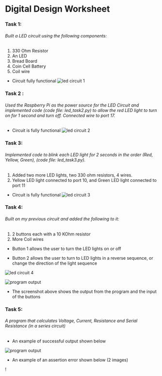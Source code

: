 # Digital Design Worksheet


### Task 1:
###### Built a LED circuit using the following components:
1. 330 Ohm Resistor
2. An LED
3. Bread Board
4. Coin Cell Battery
5. Coil wire

* Circuit fully functional
![led circuit 1](./LED_circuit.jpeg)


### Task 2 :
######  Used the Raspberry Pi as the power source for the LED Circuit and implemented code (code file: led_task2.py) to allow the red LED  light to turn on for 1 second and turn off. Connected wire to port 17.
* Circuit is fully functional
![led circuit 2](./LED_circuit2.jpeg)


### Task 3:
######  Implemented code to blink each LED light for 2 seconds in the order (Red, Yellow, Green), (code file: led_task3.py).
1. Added two more LED lights, two 330 ohm resistors, 4 wires. 
2. Yellow LED light connected to port 10, and Green LED light connected to port 11

* Circuit is fully functional
![led circuit 3](./LED_circuit3.jpeg)

### Task 4:
###### Built on my previous circuit and added the following to it:

1. 2 buttons each with a 10 KOhm resistor
2. More Coil wires

- Button 1 allows the user to turn the LED lights on or off

- Button 2 allows the user to turn to LED lights in a reverse sequence, or change the direction of the light sequence


![led circuit 4](./LED_circuit4.jpeg)

![program output](./led_demo.png)
- The screenshot above shows the output from the program and the input of the buttons


### Task 5:
###### A program that calculates Voltage, Current, Resistance and Serial Resistance (in a series circuit)

- An example of successful output shown below

![program output](./task5_demo.png)

- An example of an assertion error shown below (2 images)

!


